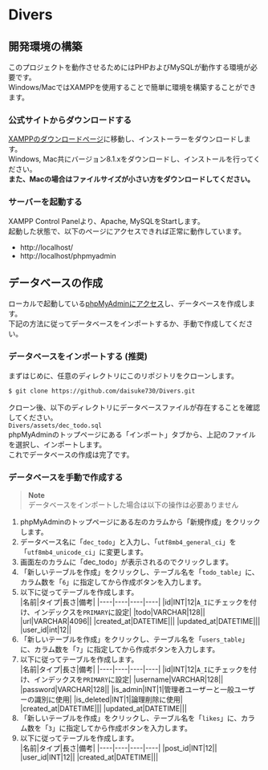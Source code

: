 # Divers

## 開発環境の構築
このプロジェクトを動作させるためにはPHPおよびMySQLが動作する環境が必要です。  
Windows/MacではXAMPPを使用することで簡単に環境を構築することができます。  

### 公式サイトからダウンロードする
[XAMPPのダウンロードページ](https://www.apachefriends.org/jp/download.html)に移動し、インストーラーをダウンロードします。  
Windows, Mac共にバージョン8.1.xをダウンロードし、インストールを行ってください。  
**また、Macの場合はファイルサイズが小さい方をダウンロードしてください。**

### サーバーを起動する
XAMPP Control Panelより、Apache, MySQLをStartします。  
起動した状態で、以下のページにアクセスできれば正常に動作しています。
- http://localhost/
- http://localhost/phpmyadmin

## データベースの作成
ローカルで起動している[phpMyAdminにアクセス](http://localhost/phpmyadmin)し、データベースを作成します。  
下記の方法に従ってデータベースをインポートするか、手動で作成してください。

### データベースをインポートする (推奨)
まずはじめに、任意のディレクトリにこのリポジトリをクローンします。
```bash
$ git clone https://github.com/daisuke730/Divers.git
```
クローン後、以下のディレクトリにデータベースファイルが存在することを確認してください。  
`Divers/assets/dec_todo.sql`  
phpMyAdminのトップページにある「インポート」タブから、上記のファイルを選択し、インポートします。  
これでデータベースの作成は完了です。

### データベースを手動で作成する
> **Note**  
> データベースをインポートした場合は以下の操作は必要ありません

1. phpMyAdminのトップページにある左のカラムから「新規作成」をクリックします。
2. データベース名に「`dec_todo`」と入力し、「`utf8mb4_general_ci`」を「`utf8mb4_unicode_ci`」に変更します。
3. 画面左のカラムに「dec_todo」が表示されるのでクリックします。
4. 「新しいテーブルを作成」をクリックし、テーブル名を「`todo_table`」に、カラム数を「`6`」に指定してから作成ボタンを入力します。
5. 以下に従ってテーブルを作成します。  
   |名前|タイプ|長さ|備考|
   |----|----|----|----|
   |id|INT|12|`A_I`にチェックを付け、インデックスを`PRIMARY`に設定|
   |todo|VARCHAR|128||
   |url|VARCHAR|4096||
   |created_at|DATETIME|||
   |updated_at|DATETIME|||
   |user_id|int|12||
6. 「新しいテーブルを作成」をクリックし、テーブル名を「`users_table`」に、カラム数を「`7`」に指定してから作成ボタンを入力します。
7. 以下に従ってテーブルを作成します。  
   |名前|タイプ|長さ|備考|
   |----|----|----|----|
   |id|INT|12|`A_I`にチェックを付け、インデックスを`PRIMARY`に設定|
   |username|VARCHAR|128||
   |password|VARCHAR|128||
   |is_admin|INT|1|管理者ユーザーと一般ユーザーの識別に使用|
   |is_deleted|INT|1|論理削除に使用|
   |created_at|DATETIME|||
   |updated_at|DATETIME|||
8. 「新しいテーブルを作成」をクリックし、テーブル名を「`likes`」に、カラム数を「`3`」に指定してから作成ボタンを入力します。
9. 以下に従ってテーブルを作成します。  
   |名前|タイプ|長さ|備考|
   |----|----|----|----|
   |post_id|INT|12||
   |user_id|INT|12||
   |created_at|DATETIME|||
